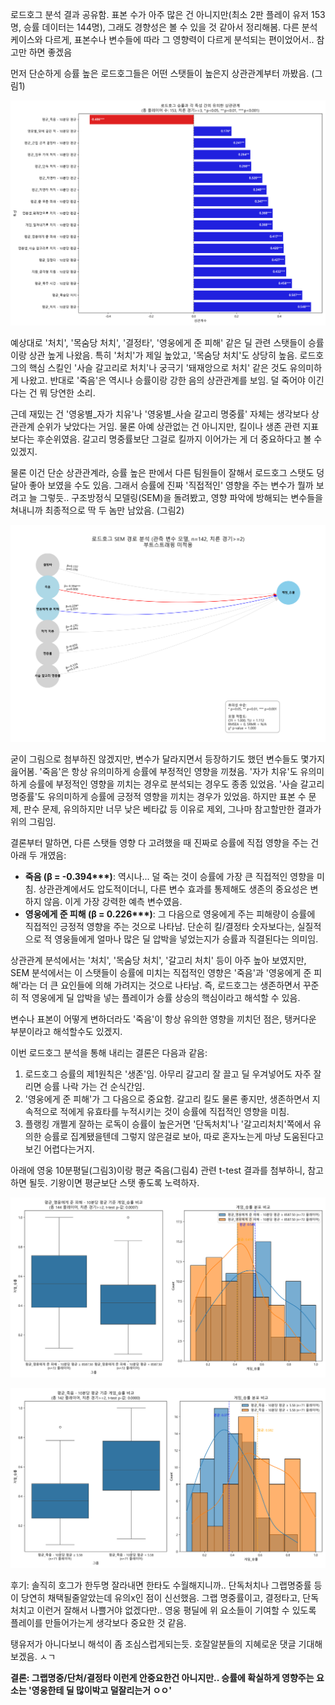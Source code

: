 로드호그 분석 결과 공유함. 표본 수가 아주 많은 건 아니지만(최소 2판 플레이 유저 153명, 승률 데이터는 144명),
그래도 경향성은 볼 수 있을 것 같아서 정리해봄. 다른 분석 케이스와 다르게, 표본수나 변수들에 따라 그 영향력이 다르게 분석되는 편이었어서..
참고만 하면 좋겠음

먼저 단순하게 승률 높은 로드호그들은 어떤 스탯들이 높은지 상관관계부터 까봤음. (그림1)

![그림1](Roadhog/20250426/로드호그_승률_상관관계.png)

예상대로 '처치', '목숨당 처치', '결정타', '영웅에게 준 피해' 같은 딜 관련 스탯들이 승률이랑 상관 높게 나왔음.
특히 '처치'가 제일 높았고, '목숨당 처치'도 상당히 높음.
로드호그의 핵심 스킬인 '사슬 갈고리로 처치'나 궁극기 '돼재앙으로 처치' 같은 것도 유의미하게 나왔고.
반대로 '죽음'은 역시나 승률이랑 강한 음의 상관관계를 보임. 덜 죽어야 이긴다는 건 뭐 당연한 소리.

근데 재밌는 건 '영웅별_자가 치유'나 '영웅별_사슬 갈고리 명중률' 자체는 생각보다 상관관계 순위가 낮았다는 거임.
물론 아예 상관없는 건 아니지만, 킬이나 생존 관련 지표보다는 후순위였음.
갈고리 명중률보단 그걸로 킬까지 이어가는 게 더 중요하다고 볼 수 있겠지.

물론 이건 단순 상관관계라, 승률 높은 판에서 다른 팀원들이 잘해서 로드호그 스탯도 덩달아 좋아 보였을 수도 있음.
그래서 승률에 진짜 '직접적인' 영향을 주는 변수가 뭘까 보려고
늘 그렇듯.. 구조방정식 모델링(SEM)을 돌려봤고, 영향 파악에 방해되는 변수들을 쳐내니까 최종적으로 딱 두 놈만 남았음. (그림2)

![그림2](Roadhog/20250426/로드호그_경로분석_SEM_관측변수모델.png)

굳이 그림으로 첨부하진 않겠지만, 변수가 달라지면서 등장하기도 했던 변수들도 몇가지 읊어봄.
'죽음'은 항상 유의미하게 승률에 부정적인 영향을 끼쳤음.
'자가 치유'도 유의미하게 승률에 부정적인 영향을 끼치는 경우로 분석되는 경우도 종종 있었음.
'사슬 갈고리 명중률'도 유의미하게 승률에 긍정적 영향을 끼치는 경우가 있었음.
하지만 표본 수 문제, 판수 문제, 유의하지만 너무 낮은 베타값 등 이유로 제외, 그나마 참고할만한 결과가 위의 그림임.

결론부터 말하면, 다른 스탯들 영향 다 고려했을 때 진짜로 승률에 직접 영향을 주는 건 아래 두 개였음:

*   **죽음 (β = -0.394\*\*\*)**: 역시나... 덜 죽는 것이 승률에 가장 큰 직접적인 영향을 미침. 상관관계에서도 압도적이더니, 다른 변수 효과를 통제해도 생존의 중요성은 변하지 않음. 이게 가장 강력한 예측 변수였음.
*   **영웅에게 준 피해 (β = 0.226\*\*\*)**: 그 다음으로 영웅에게 주는 피해량이 승률에 직접적인 긍정적 영향을 주는 것으로 나타남. 단순히 킬/결정타 숫자보다는, 실질적으로 적 영웅들에게 얼마나 많은 딜 압박을 넣었는지가 승률과 직결된다는 의미임.

상관관계 분석에서는 '처치', '목숨당 처치', '갈고리 처치' 등이 아주 높아 보였지만,
SEM 분석에서는 이 스탯들이 승률에 미치는 직접적인 영향은 '죽음'과 '영웅에게 준 피해'라는 더 큰 요인들에 의해 가려지는 것으로 나타남.
즉, 로드호그는 생존하면서 꾸준히 적 영웅에게 딜 압박을 넣는 플레이가 승률 상승의 핵심이라고 해석할 수 있음.

변수나 표본이 어떻게 변하더라도 '죽음'이 항상 유의한 영향을 끼치던 점은, 탱커다운 부분이라고 해석할수도 있겠지.

이번 로드호그 분석을 통해 내리는 결론은 다음과 같음:

1.  로드호그 승률의 제1원칙은 '생존'임. 아무리 갈고리 잘 끌고 딜 우겨넣어도 자주 잘리면 승률 나락 가는 건 순식간임.
2.  '영웅에게 준 피해'가 그 다음으로 중요함. 갈고리 킬도 물론 좋지만, 생존하면서 지속적으로 적에게 유효타를 누적시키는 것이 승률에 직접적인 영향을 미침.
3.  플랭킹 개쩔게 잘하는 로독이 승률이 높은거면 '단독처치'나 '갈고리처치'쪽에서 유의한 승률로 집계됐을텐데 그렇지 않은걸로 보아, 따로 혼자노는게 마냥 도움된다고 보긴 어렵다는거지.

아래에 영웅 10분평딜(그림3)이랑 평균 죽음(그림4) 관련 t-test 결과를 첨부하니, 참고하면 될듯.
기왕이면 평균보단 스탯 좋도록 노력하자.

![그림3](Roadhog/20250426/로드호그평균영웅에게준피해10분당평균ttest.png)

![그림4](Roadhog/20250426/로드호그평균죽음10분당평균ttest.png)

후기:
솔직히 호그가 한두명 잘라내면 한타도 수월해지니까.. 단독처치나 그랩명중률 등이 당연히 채택될줄알았는데 유의x인 점이 신선했음.
그랩 명중률이고, 결정타고, 단독처치고 이런거 잘해서 나쁠거야 없겠다만..
영웅 평딜에 위 요소들이 기여할 수 있도록 플레이를 만들어가는게 생각보다 중요한 것 같음.

탱유저가 아니다보니 해석이 좀 조심스럽게되는듯.
호잘알분들의 지혜로운 댓글 기대해보겠음.
ㅅㄱ

**결론: 그랩명중/단처/결정타 이런게 안중요한건 아니지만.. 승률에 확실하게 영향주는 요소는 '영웅한테 딜 많이박고 덜잘리는거 ㅇㅇ'**
